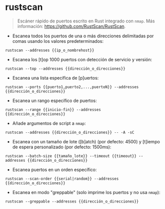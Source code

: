# rustscan

> Escáner rápido de puertos escrito en Rust integrado con `nmap`.
> Más información: <https://github.com/RustScan/RustScan>.

- Escanea todos los puertos de una o más direcciones delimitadas por comas usando los valores predeterminados:

`rustscan --addresses {{ip_o_nombrehost}}`

- Escanea los [t]op 1000 puertos con detección de servicio y versión:

`rustscan --top --addresses {{dirección_o_direcciones}}`

- Escanea una lista específica de [p]uertos:

`rustscan --ports {{puerto1,puerto2,...,puertoN}} --addresses {{dirección_o_direcciones}}`

- Escanea un rango específico de puertos:

`rustscan --range {{inicio-fin}} --addresses {{dirección_o_direcciones}}`

- Añade argumentos de script a `nmap`:

`rustscan --addresses {{dirección_o_direcciones}} -- -A -sC`

- Escanea con un tamaño de lote ([b]atch) (por defecto: 4500) y [t]iempo de espera personalizado (por defecto: 1500ms):

`rustscan --batch-size {{tamaño_lote}} --timeout {{timeout}} --addresses {{dirección_o_direcciones}}`

- Escanea puertos en un orden específico:

`rustscan --scan-order {{serial|random}} --addresses {{dirección_o_direcciones}}`

- Escanea en modo "greppable" (solo imprime los puertos y no usa `nmap`):

`rustscan --greppable --addresses {{dirección_o_direcciones}}`
